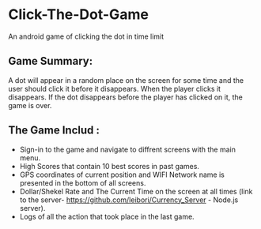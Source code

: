 # Click-The-Dot-Game
An android game of clicking the dot in time limit
## Game Summary:
A dot will appear in a random place on the screen for some time and the user should click it before it disappears. When the player clicks it disappears. If the dot disappears before the player has clicked on it, the game is over.

## The Game Includ :
 * Sign-in to the game and navigate to diffrent screens with the main menu.
 * High Scores that contain 10 best scores in past games.
 * GPS coordinates of current position and WIFI Network name is presented in the bottom of all screens.
 * Dollar/Shekel Rate and The Current Time on the screen at all times (link to the server- https://github.com/leibori/Currency_Server - Node.js server).
 * Logs of all the action that took place in the last game.

